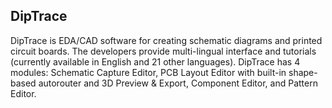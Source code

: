 ## DipTrace

DipTrace is EDA/CAD software for creating schematic diagrams and printed circuit boards. The developers provide multi-lingual interface and tutorials (currently available in English and 21 other languages). DipTrace has 4 modules: Schematic Capture Editor, PCB Layout Editor with built-in shape-based autorouter and 3D Preview & Export, Component Editor, and Pattern Editor.